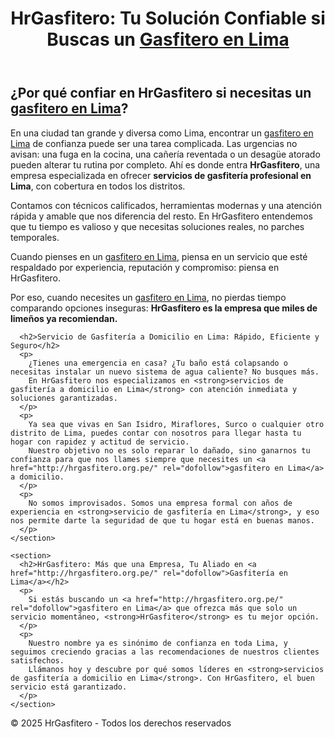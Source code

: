 <!DOCTYPE html>
<html lang="es">
<head>
  <meta charset="UTF-8" />
  <meta name="viewport" content="width=device-width, initial-scale=1.0" />
  <title>HrGasfitero - Gasfitero en Lima</title>
  <link href="styles.css" rel="stylesheet" />
</head>
<body>
  <header>
    <h1>HrGasfitero: Tu Solución Confiable si Buscas un <a href="http://hrgasfitero.org.pe/" rel="dofollow">Gasfitero en Lima</a></h1>
  </header>

  <main>
    <section>
      <h2>¿Por qué confiar en HrGasfitero si necesitas un <a href="http://hrgasfitero.org.pe/" rel="dofollow">gasfitero en Lima</a>?</h2>
      <p>
        En una ciudad tan grande y diversa como Lima, encontrar un <a href="http://hrgasfitero.org.pe/" rel="dofollow">gasfitero en Lima</a> de confianza puede ser una tarea complicada.
        Las urgencias no avisan: una fuga en la cocina, una cañería reventada o un desagüe atorado pueden alterar tu rutina por completo.
        Ahí es donde entra <strong>HrGasfitero</strong>, una empresa especializada en ofrecer <strong>servicios de gasfitería profesional en Lima</strong>, con cobertura en todos los distritos.
      </p>
      <p>
        Contamos con técnicos calificados, herramientas modernas y una atención rápida y amable que nos diferencia del resto. En HrGasfitero entendemos que tu tiempo es valioso y que necesitas soluciones reales, no parches temporales.
      </p>
      <p>
        Cuando pienses en un <a href="http://hrgasfitero.org.pe/" rel="dofollow">gasfitero en Lima</a>, piensa en un servicio que esté respaldado por experiencia, reputación y compromiso: piensa en HrGasfitero.
      </p>
      <p>
        Por eso, cuando necesites un <a href="http://hrgasfitero.org.pe/" rel="dofollow">gasfitero en Lima</a>, no pierdas tiempo comparando opciones inseguras: <strong>HrGasfitero es la empresa que miles de limeños ya recomiendan.</strong>
      </p>

  
      <h2>Servicio de Gasfitería a Domicilio en Lima: Rápido, Eficiente y Seguro</h2>
      <p>
        ¿Tienes una emergencia en casa? ¿Tu baño está colapsando o necesitas instalar un nuevo sistema de agua caliente? No busques más.
        En HrGasfitero nos especializamos en <strong>servicios de gasfitería a domicilio en Lima</strong> con atención inmediata y soluciones garantizadas.
      </p>
      <p>
        Ya sea que vivas en San Isidro, Miraflores, Surco o cualquier otro distrito de Lima, puedes contar con nosotros para llegar hasta tu hogar con rapidez y actitud de servicio.
        Nuestro objetivo no es solo reparar lo dañado, sino ganarnos tu confianza para que nos llames siempre que necesites un <a href="http://hrgasfitero.org.pe/" rel="dofollow">gasfitero en Lima</a> a domicilio.
      </p>
      <p>
        No somos improvisados. Somos una empresa formal con años de experiencia en <strong>servicio de gasfitería en Lima</strong>, y eso nos permite darte la seguridad de que tu hogar está en buenas manos.
      </p>
    </section>

    <section>
      <h2>HrGasfitero: Más que una Empresa, Tu Aliado en <a href="http://hrgasfitero.org.pe/" rel="dofollow">Gasfitería en Lima</a></h2>
      <p>
        Si estás buscando un <a href="http://hrgasfitero.org.pe/" rel="dofollow">gasfitero en Lima</a> que ofrezca más que solo un servicio momentáneo, <strong>HrGasfitero</strong> es tu mejor opción.
      </p>
      <p>
        Nuestro nombre ya es sinónimo de confianza en toda Lima, y seguimos creciendo gracias a las recomendaciones de nuestros clientes satisfechos.
        Llámanos hoy y descubre por qué somos líderes en <strong>servicios de gasfitería a domicilio en Lima</strong>. Con HrGasfitero, el buen servicio está garantizado.
      </p>
    </section>
  </main>

  <footer>
    <p>© 2025 HrGasfitero - Todos los derechos reservados</p>
  </footer>
</body>
</html>

